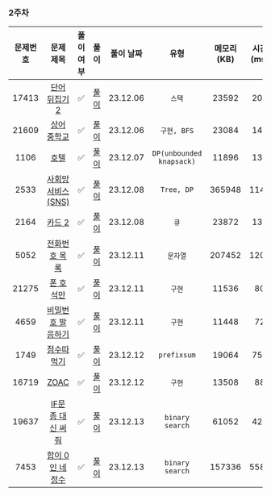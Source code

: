 ### 2주차

| 문제번호 |                         문제 제목                     | 풀이 여부 |               풀이                |  풀이 날짜   |                  유형                  | 메모리(KB) | 시간(ms) |
|:----:|:-----------------------------------------------------:|:-----:|:-------------------------------:|:--------:|:------------------------------------:|:-------:|:------:|
|17413| [단어 뒤집기 2](https://www.acmicpc.net/problem/17413) |   ✅   |  [풀이](./BOJ_17143_단어뒤집기2.java)  | 23.12.06 |                 `스택`                 |  23592  |  204   |
|21609| [상어 중학교](https://www.acmicpc.net/problem/21609) |   ✅   |  [풀이](./BOJ_21609_상어중학교.java)   | 23.12.06 |              `구현, BFS`               |  23084  |  144   |
|1106| [호텔](https://www.acmicpc.net/problem/1106) |   ✅   |    [풀이](./BOJ_1106_호텔.java)     | 23.12.07 |       `DP(unbounded knapsack)`       |  11896  |  136   |
|2533| [사회망 서비스(SNS)](https://www.acmicpc.net/problem/2533) |   ✅   |  [풀이](./BOJ_2533_사회망서비스.java)   | 23.12.08 |              `Tree, DP`              | 365948  |  1148  |
|2164| [카드 2](https://www.acmicpc.net/problem/2164) |   ✅   |    [풀이](./BOJ_2164_카드2.java)    | 23.12.08 |                 `큐`                  |  23872  |  132   |
|5052| [전화번호 목록](https://www.acmicpc.net/problem/5052) |   ✅   |  [풀이](./BOJ_5052_전화번호목록.java)   | 23.12.11 |                `문자열`                 | 207452  |  1204  |      
|21275| [폰 호석만](https://www.acmicpc.net/problem/21275) |   ✅   |   [풀이](./BOJ_21275_폰호석만.java)   | 23.12.11 |                 `구현`                 |  11536  |   80   |
|4659| [비밀번호 발음하기](https://www.acmicpc.net/problem/4659) |   ✅   | [풀이](./BOJ_4659_비밀번호발음하기.java)  | 23.12.11 |                 `구현`                 |  11448  |   72   |
|1749| [점수따먹기](https://www.acmicpc.net/problem/1749) |   ✅   |   [풀이](./BOJ_1749_점수따먹기.java)   | 23.12.12 |             `prefixsum`              |  19064  |  756   |
|16719| [ZOAC](https://www.acmicpc.net/problem/16719) | ✅    |   [풀이](./BOJ_16719_ZOAC.java)   | 23.12.12 |                 `구현`                 |  13508  |   88   |
|19637| [IF문 좀 대신 써줘](https://www.acmicpc.net/problem/19637) |   ✅        | [풀이](./BOJ_19637_IF문좀대신써줘.java) | 23.12.13 |           `binary search`            |  61052  |  420   |
|7453| [합이 0인 네 정수](https://www.acmicpc.net/problem/7453) |    ✅           |  [풀이](./BOJ_7453_합이0인네정수.java)  | 23.12.13 |            `binary search`           | 157336  |  5588  |